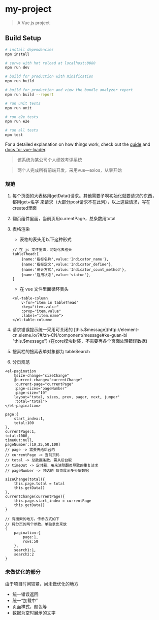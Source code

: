 # my-project

> A Vue.js project

## Build Setup

``` bash
# install dependencies
npm install

# serve with hot reload at localhost:8080
npm run dev

# build for production with minification
npm run build

# build for production and view the bundle analyzer report
npm run build --report

# run unit tests
npm run unit

# run e2e tests
npm run e2e

# run all tests
npm test
```

For a detailed explanation on how things work, check out the [guide](http://vuejs-templates.github.io/webpack/) and [docs for vue-loader](http://vuejs.github.io/vue-loader).

> 该系统为某公司个人绩效考评系统

> 两个人完成所有前端开发，采用vue—axios，从零开始

### 规范
1. 每个页面的大表格用getData()请求。其他需要子啊初始化就要请求的东西，都用get+名字  来请求（大部分post请求不在此列），以上这些请求，写在created里面
2. 翻页组件里面，当前页用currentPage，总条数用total
3. 表格渲染
    - 表格的表头用以下这种形式

    ```
    // 在 js 文件里面，初始化表格头
    tableThead:[
        {name:'指标名称',value:'Indicator_name'},
        {name:'指标定义',value:'Indicator_define'},
        {name:'统计方式',value:'Indicator_count_method'},
        {name:'启用状态',value:'statue'},
    ]
    ```
    - 在 vue 文件里面循环表头

    ```
    <el-table-column
        v-for="item in tableThead"
        :key="item.value"
        :prop="item.value"
        :label="item.name">
    </el-table-column>
    ```
4. 请求错误提示统一采用可关闭的 [this.$message](http://element-cn.eleme.io/?#/zh-CN/component/message#ke-guan-bi "this.$message") (在core模块封装，不需要再各个页面处理错误数据)

5. 搜索栏的搜索表单对象都为 tableSearch

6. 分页规范

```
<el-pagination
	@size-change="sizeChange"
	@current-change="currentChange"
	:current-page="currentPage"
	:page-sizes="pageNumber"
	:page-size="10"
	layout="total, sizes, prev, pager, next, jumper"
	:total="total">
</el-pagination>
```
```
page:{
	start_index:1,
	total:100
},
currentPage:1,
total:1000,
timeOut:null,
pageNumber:[10,25,50,100]
// page -> 需要传给后台的
// currentPage -> 当前页码
// total -> 总数据条数，需从后台取
// timeOut -> 定时器，用来清除翻页导致的重复请求
// pageNumber -> 可选的 每页展示多少条数据
```
```
sizeChange(total){
	this.page.total = total
	this.getData()
},
currentChange(currentPage){
	this.page.start_index = currentPage
	this.getData()
}
```

```
// 有搜索的地方，传参方式如下
// 将分页的两个参数，单独拿出来放
{
    pagination:{
        page:1,
        rows:50
    },
    search1:1,
    search2:2
}
```


### 未做优化的部分

由于项目时间较紧，尚未做优化的地方

- 统一错误返回
- 统一“加载中”
- 页面样式，颜色等
- 数据为空时展示的文字

